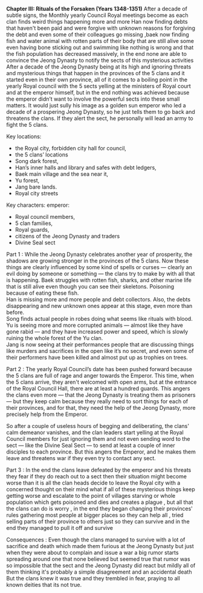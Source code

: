 **Chapter III: Rituals of the Forsaken (Years 1348-1351)** After a decade of subtle signs, the Monthly yearly Council Royal meetings become as each clan finds weird things happening more and more Han now finding debts that haven't been paid and were forgive with unknown reasons for forgiving the debt and even some of their colleagues go missing ,baek now finding fish and water animal with rotten parts of their body that are still alive some even having bone sticking out and swimming like nothing is wrong and that the fish population has decreased massively, in the end none are able to convince the Jeong Dynasty to notify the sects of this mysterious activities
After a decade of the Jeong Dynasty being at its high and ignoring threats and mysterious things that happen in the provinces of the 5 clans and it started even in their own province, all of it comes to a boiling point in the yearly Royal council with the 5 sects yelling at the ministers of Royal court and at the emperor himself, but in the end nothing was achieved because the emperor didn’t want to involve the powerful sects into these small matters. It would just sully his image as a golden sun emperor who led a decade of a prospering Jeong Dynasty, so he just tells them to go back and threatens the clans. If they alert the sect, he personally will lead an army to fight the 5 clans.


Key locations: 
- the Royal city, forbidden city hall for council, 
- the 5 clans’ locations 
- Song dark forest, 
- Han’s inner halls and library and safes with debt ledgers, 
- Baek main village and the sea near it, 
- Yu forest, 
- Jang bare lands.
- Royal city streets

Key characters: emperor:
- Royal council members, 
- 5 clan families, 
- Royal guards, 
- citizens of the Jeong Dynasty and traders
- Divine Seal sect


Part 1 :
While the Jeong Dynasty celebrates another year of prosperity, the shadows are growing stronger in the provinces of the 5 clans. Now  these things are clearly influenced by some kind of spells or curses — clearly an evil doing by someone or something — the clans try to make by with all that is happening.
Baek struggles with rotten fish, sharks, and other marine life that is still alive even though you can see their skeletons. Poisoning because of eating these fish.  
Han is missing more and more people and debt collectors. Also, the debts disappearing and new unknown ones appear at this stage, even more than before.  
Song finds actual people in robes doing what seems like rituals with blood.  
Yu is seeing more and more corrupted animals — almost like they have gone rabid — and they have increased power and speed, which is slowly ruining the whole forest of the Yu clan.  
Jang is now seeing at their performances people that are discussing things like murders and sacrifices in the open like it’s no secret, and even some of their performers have been killed and almost put up as trophies on trees.

Part 2 :
 The yearly Royal Council’s date has been pushed forward because the 5 clans are full of rage and anger towards the Emperor. This time, when the 5 clans arrive, they aren't welcomed with open arms, but at the entrance of the Royal Council Hall, there are at least a hundred guards. This angers the clans even more — that the Jeong Dynasty is treating them as prisoners — but they keep calm because they really need to sort things for each of their provinces, and for that, they need the help of the Jeong Dynasty, more precisely help from the Emperor.

So after a couple of useless hours of begging and deliberating, the clans' calm demeanor vanishes, and the clan leaders start yelling at the Royal Council members for just ignoring them and not even sending word to the sect — like the Divine Seal Sect — to send at least a couple of inner disciples to each province. But this angers the Emperor, and he makes them leave and threatens war if they even try to contact any sect.

Part 3 :
In the end the clans leave defeated by the emperor and his threats they fear if they do reach out to a sect then their situation might become worse than it is all the clan heads decide to leave the Royal city with a concerned thought on their mind what if all of these mysterious things keep getting worse and escalate to the point of villages starving or whole population which gets poisoned and dies and creates a plague , but all that the clans can do is worry , in the end they began changing their provinces' rules gathering most people at bigger places so they can help all , tried selling parts of their province to others just so they can survive and in the end they managed to pull it off and survive

Consequences :
Even though the clans managed to survive with a lot of sacrifice and death which made them furious at the Jeong Dynasty but just when they were about to complain and issue a war a big rumor starts spreading around one that none believed but seemed true that rumor was so impossible that the sect and the Jeong Dynasty did react but mildly all of them thinking it's probably a simple disagreement and an accidental death But the clans knew it was true and they trembled in fear, praying to all known deities that its not true.


